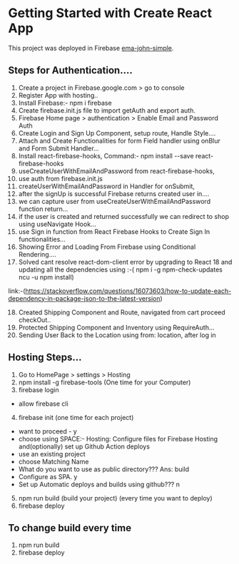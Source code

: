 # Getting Started with Create React App

This project was deployed in Firebase [ema-john-simple](https://ema-john-simple-12ef7.web.app/login).

## Steps for Authentication....

1. Create a project in Firebase.google.com > go to console
2. Register App with hosting..
3. Install Firebase:- npm i firebase
4. Create firebase.init.js file to import getAuth and export auth.
5. Firebase Home page > authentication > Enable Email and Password Auth
6. Create Login and Sign Up Component, setup route, Handle Style....
7. Attach and Create Functionalities for form Field handler using onBlur and Form Submit Handler...
8. Install react-firebase-hooks, Command:- npm install --save react-firebase-hooks  
9. useCreateUserWithEmailAndPassword from react-firebase-hooks,
10. use auth from firebase.init.js
11. createUserWithEmailAndPassword in Handler for onSubmit,
12. after the signUp is successful Firebase returns created user in....
13. we can capture user from useCreateUserWithEmailAndPassword function return...
14. if the user is created and returned successfully we can redirect  to shop using useNavigate Hook...
15. use Sign in function from React Firebase Hooks to Create Sign In functionalities...
16. Showing Error and Loading From Firebase using Conditional Rendering....
17. Solved cant resolve react-dom-client error by upgrading to React 18 and updating all the dependencies using :-(
npm i -g npm-check-updates
ncu -u
npm install)

link:-(https://stackoverflow.com/questions/16073603/how-to-update-each-dependency-in-package-json-to-the-latest-version)

18. Created Shipping Component and Route, navigated from cart proceed checkOut..
19. Protected Shipping Component and Inventory using RequireAuth... 
20. Sending User Back to the Location using from: location, after log in









## Hosting Steps...

1. Go to HomePage > settings > Hosting
2. npm install -g firebase-tools  (One time for your Computer)
3. firebase login
* allow firebase cli 

4. firebase init (one time for each project)
* want to proceed - y
*  choose using SPACE:- Hosting: Configure files for Firebase Hosting and(optionally) set up Github Action deploys
* use an existing project
* choose Matching Name
* What do you want to use as public directory??? Ans: build
* Configure as SPA. y
* Set up Automatic deploys and builds using github??? n

5. npm run build (build your project) (every time you want to deploy)
6. firebase deploy


## To change build every time

1. npm run build
2. firebase deploy
